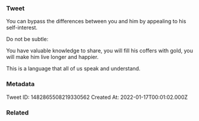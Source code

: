 ### Tweet
You can bypass the differences between you and him by appealing to his self-interest.

Do not be subtle:

You have valuable knowledge to share,
you will fill his coffers with gold,
you will make him live longer and happier.

This is a language that all of us speak and understand.

### Metadata
Tweet ID: 1482865508219330562
Created At: 2022-01-17T00:01:02.000Z

### Related

